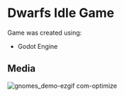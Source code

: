 # Dwarfs Idle Game
Game was created using:
- Godot Engine

## Media
![gnomes_demo-ezgif com-optimize](https://github.com/user-attachments/assets/b24f9c3f-46c3-40ec-98a0-c44366bf3afb)
